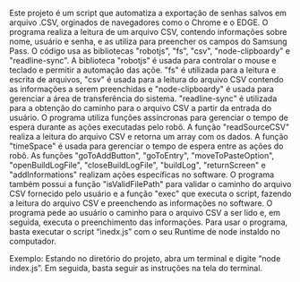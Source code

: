 Este projeto é um script que automatiza a exportação de senhas salvos em arquivo .CSV, orginados de navegadores como o Chrome e o EDGE. O programa realiza a leitura de um arquivo CSV, contendo informações sobre nome, usuário e senha, e as utiliza para preencher os campos do Samsung Pass.
O código usa as bibliotecas "robotjs", "fs", "csv", "node-clipboardy" e "readline-sync". A biblioteca "robotjs" é usada para controlar o mouse e teclado e permitir a automação das açõe. "fs" é utilizada para a leitura e escrita de arquivos, "csv" é usada para a leitura do arquivo CSV contendo as informações a serem preenchidas e "node-clipboardy" é usada para gerenciar a área de transferência do sistema. "readline-sync" é utilizada para a obtenção do caminho para o arquivo CSV a partir da entrada do usuário.
O programa utiliza funções assíncronas para gerenciar o tempo de espera durante as ações executadas pelo robô. A função "readSourceCSV" realiza a leitura do arquivo CSV e retorna um array com os dados. A função "timeSpace" é usada para gerenciar o tempo de espera entre as ações do robô. As funções "goToAddButton", "goToEntry", "moveToPasteOption", "openBuildLogFile", "closeBuildLogFile", "buildLog", "returnScreen" e "addInformations" realizam ações específicas no software.
O programa também possui a função "isValidFilePath" para validar o caminho do arquivo CSV fornecido pelo usuário e a função "exec" que executa o script, fazendo a leitura do arquivo CSV e preenchendo as informações no software. O programa pede ao usuário o caminho para o arquivo CSV a ser lido e, em seguida, executa o preenchimento das informações.
Para usar o programa, basta executar o script “inedx.js” com o seu Runtime de node instaldo no computador.

Exemplo: Estando no diretório do projeto, abra um terminal e digite “node index.js”.
Em seguida, basta seguir as instruções na tela do terminal.
